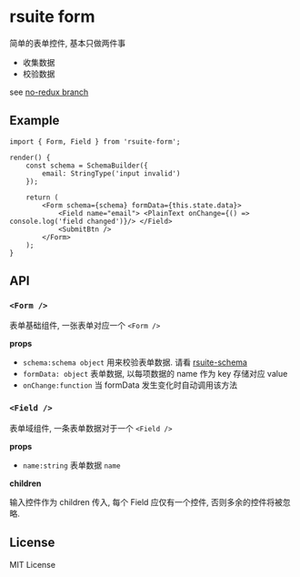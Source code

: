 # rsuite form

简单的表单控件, 基本只做两件事

- 收集数据
- 校验数据

see [no-redux branch](https://github.com/rsuite/rsuite-form/tree/no-redux)

## Example

```
import { Form, Field } from 'rsuite-form';

render() {
    const schema = SchemaBuilder({
        email: StringType('input invalid')
    });

    return (
        <Form schema={schema} formData={this.state.data}>
            <Field name="email"> <PlainText onChange={() => console.log('field changed')}/> </Field>
            <SubmitBtn />
        </Form>
    );
}
```

## API

### `<Form />`
表单基础组件, 一张表单对应一个 `<Form />`

__props__

- `schema:schema object` 用来校验表单数据. 请看 [rsuite-schema](https://github.com/rsuite/rsuite-schema)
- `formData: object` 表单数据, 以每项数据的 name 作为 key 存储对应 value
- `onChange:function` 当 formData 发生变化时自动调用该方法

### `<Field />`
表单域组件, 一条表单数据对于一个 `<Field />`

__props__

- `name:string` 表单数据 `name`

__children__

输入控件作为 children 传入, 每个 Field 应仅有一个控件, 否则多余的控件将被忽略.

## License

MIT License
